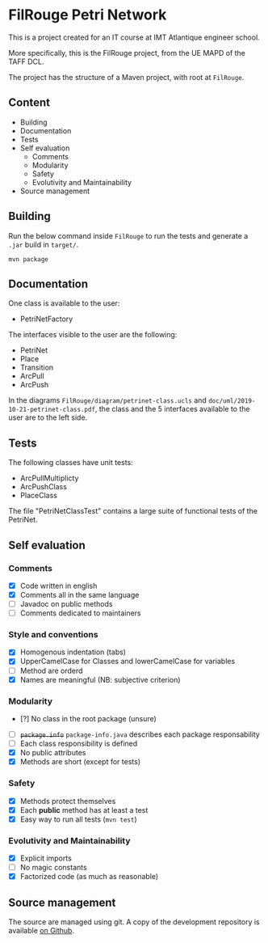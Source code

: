 # FilRouge Petri Network

This is a project created for an IT course at IMT Atlantique engineer school.

More specifically, this is the FilRouge project, from the UE MAPD of the TAFF DCL.

The project has the structure of a Maven project, with root at `FilRouge`.

## Content

- Building
- Documentation
- Tests
- Self evaluation
  - Comments
  - Modularity
  - Safety
  - Evolutivity and Maintainability
- Source management

## Building

Run the below command inside `FilRouge` to run the tests and generate a `.jar`
build in `target/`.

```
mvn package
```

## Documentation

One class is available to the user:

- PetriNetFactory

The interfaces visible to the user are the following:

- PetriNet
- Place
- Transition
- ArcPull
- ArcPush

In the diagrams `FilRouge/diagram/petrinet-class.ucls` and
`doc/uml/2019-10-21-petrinet-class.pdf`, the class and the 5 interfaces
available to the user are to the left side.

## Tests

The following classes have unit tests:

- ArcPullMultiplicty
- ArcPushClass
- PlaceClass

The file "PetriNetClassTest" contains a large suite of functional tests of the
PetriNet.

## Self evaluation

### Comments

- [x] Code written in english
- [x] Comments all in the same language
- [ ] Javadoc on public methods
- [ ] Comments dedicated to maintainers

### Style and conventions

- [x] Homogenous indentation (tabs)
- [x] UpperCamelCase for Classes and lowerCamelCase for variables
- [ ] Method are orderd
- [x] Names are meaningful (NB: subjective criterion)

### Modularity

- [?] No class in the root package (unsure)
- [ ] ~~`package.info`~~ `package-info.java` describes each package responsability
- [ ] Each class responsibility is defined
- [x] No public attributes
- [x] Methods are short (except for tests)

### Safety

- [x] Methods protect themselves
- [x] Each **public** method has at least a test
- [x] Easy way to run all tests (`mvn test`)

### Evolutivity and Maintainability

- [x] Explicit imports
- [ ] No magic constants
- [x] Factorized code (as much as reasonable)

## Source management

The source are managed using git. A copy of the development repository is available [on Github](https://github.com/mathieucaroff/FilRouge).
